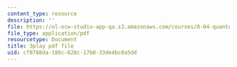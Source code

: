 ```yaml
---
content_type: resource
description: ''
file: https://ol-ocw-studio-app-qa.s3.amazonaws.com/courses/8-04-quantum-physics-i-spring-2013/cf0788da186c628c17b033de4bc0a5dd_TWpyhsPAK14.pdf
file_type: application/pdf
resourcetype: Document
title: 3play pdf file
uid: cf0788da-186c-628c-17b0-33de4bc0a5dd
---
```

